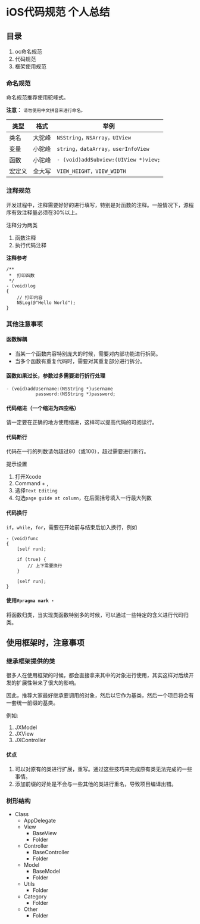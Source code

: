# iOS代码规范 个人总结

## 目录

1. oc命名规范
2. 代码规范
3. 框架使用规范


### 命名规范

命名规范推荐使用驼峰式。

**注意：** `请勿使用中文拼音来进行命名。`

|类型|格式|举例|
|---|---|---|
|类名|大驼峰|`NSString，NSArray，UIView`  |
|变量|小驼峰|`string，dataArray，userInfoView`|  
|函数|小驼峰|`- (void)addSubview:(UIView *)view;`  |
|宏定义|全大写|`VIEW_HEIGHT，VIEW_WIDTH`|

### 注释规范

开发过程中，注释需要好好的进行填写，特别是对函数的注释。一般情况下，源程序有效注释量必须在30%以上。 

注释分为两类

1. 函数注释
2. 执行代码注释

**注释参考**

```
/**
 *  打印函数
 */
- (void)log
{
    // 打印内容
    NSLog(@"Hello World");
}
```

### 其他注意事项

#### 函数解耦

* 当某一个函数内容特别庞大的时候，需要对内部功能进行拆简。
* 当多个函数有重复代码时，需要对其重复部分进行拆分。

#### 函数如果过长，参数过多需要进行折行处理

```
- (void)addUsername:(NSString *)username
           password:(NSString *)password;

```

#### 代码缩进（一个缩进为四空格）

请一定要在正确的地方使用缩进，这样可以提高代码的可阅读行。

#### 代码断行
 
代码在一行的列数请勿超过80（或100），超过需要进行断行。

提示设置

1. 打开Xcode
2. Command + ,
3. 选择`Text Editing`
4. 勾选`page guide at column`，在后面括号填入一行最大列数

#### 代码换行

`if`，`while`，`for`，需要在开始前与结束后加入换行，例如

```
- (void)func
{
    [self run];
    
    if (true) {
        // 上下需要换行
    }
    
    [self run];
}
```

#### 使用`#pragma mark -`

将函数归类，当实现类函数特别多的时候，可以通过一些特定的含义进行代码归类。

## 使用框架时，注意事项

### 继承框架提供的类

很多人在使用框架的时候，都会直接拿来其中的对象进行使用，其实这样对后续开发的扩展性带来了很大的影响。

因此，推荐大家最好继承要调用的对象，然后以它作为基类，然后一个项目将会有一套统一前缀的基类。

例如:

1. JXModel
2. JXView
3. JXController

#### 优点

1. 可以对原有的类进行扩展，重写。通过这些技巧来完成原有类无法完成的一些事情。
2. 添加前缀的好处是不会与一些其他的类进行重名，导致项目编译出错。

### 树形结构

* Class
    * AppDelegate 
	* View
		* BaseView
		* Folder
	* Controller
		* BaseController
		* Folder
	* Model
	  * BaseModel
	  * Folder
	* Utils
	  * Folder
	* Category
	  * Folder
	* Other
	  * Folder
 